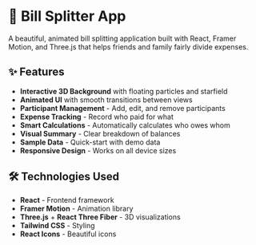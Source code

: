 # 💸 Bill Splitter App

A beautiful, animated bill splitting application built with React, Framer Motion, and Three.js that helps friends and family fairly divide expenses.

## ✨ Features

- **Interactive 3D Background** with floating particles and starfield
- **Animated UI** with smooth transitions between views
- **Participant Management** - Add, edit, and remove participants
- **Expense Tracking** - Record who paid for what
- **Smart Calculations** - Automatically calculates who owes whom
- **Visual Summary** - Clear breakdown of balances
- **Sample Data** - Quick-start with demo data
- **Responsive Design** - Works on all device sizes

## 🛠 Technologies Used

- **React** - Frontend framework
- **Framer Motion** - Animation library
- **Three.js** + **React Three Fiber** - 3D visualizations
- **Tailwind CSS** - Styling
- **React Icons** - Beautiful icons
